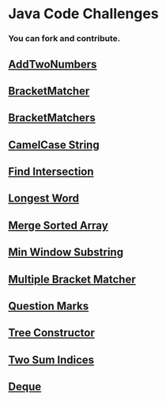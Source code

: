 # Java Code Challenges

### You can fork and contribute.

## [AddTwoNumbers](https://github.com/mkaraa/Java-Challenges/blob/main/src/main/java/org/example/AddTwoNumbers.java)

## [BracketMatcher](https://github.com/mkaraa/Java-Challenges/blob/main/src/main/java/org/example/BracketMatcher.java)

## [BracketMatchers](https://github.com/mkaraa/Java-Challenges/blob/main/src/main/java/org/example/BracketMatchers.java)

## [CamelCase String](https://github.com/mkaraa/Java-Challenges/blob/main/src/main/java/org/example/CamelCase.java)

## [Find Intersection](https://github.com/mkaraa/Java-Challenges/blob/main/src/main/java/org/example/FindIntersection.java)

## [Longest Word](https://github.com/mkaraa/Java-Challenges/blob/main/src/main/java/org/example/LongestWord.java)

## [Merge Sorted Array](https://github.com/mkaraa/Java-Challenges/blob/main/src/main/java/org/example/MergeSortedArray.java)

## [Min Window Substring](https://github.com/mkaraa/Java-Challenges/blob/main/src/main/java/org/example/MinWindowSubstring.java)

## [Multiple Bracket Matcher](https://github.com/mkaraa/Java-Challenges/blob/main/src/main/java/org/example/MultipleBracketMatcher.java)

## [Question Marks](https://github.com/mkaraa/Java-Challenges/blob/main/src/main/java/org/example/QuestionMarks.java)

## [Tree Constructor](https://github.com/mkaraa/Java-Challenges/blob/main/src/main/java/org/example/TreeConsturtor.java)

## [Two Sum Indices](https://github.com/mkaraa/Java-Challenges/blob/main/src/main/java/org/example/TwoSumIndices.java)

## [Deque](https://github.com/mkaraa/Java-Challenges/blob/main/src/main/java/org/example/Deque.java)
